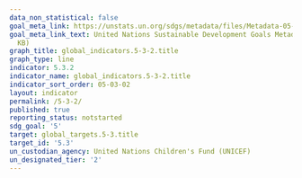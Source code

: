 ```yaml
---
data_non_statistical: false
goal_meta_link: https://unstats.un.org/sdgs/metadata/files/Metadata-05-03-02.pdf
goal_meta_link_text: United Nations Sustainable Development Goals Metadata (PDF 206
  KB)
graph_title: global_indicators.5-3-2.title
graph_type: line
indicator: 5.3.2
indicator_name: global_indicators.5-3-2.title
indicator_sort_order: 05-03-02
layout: indicator
permalink: /5-3-2/
published: true
reporting_status: notstarted
sdg_goal: '5'
target: global_targets.5-3.title
target_id: '5.3'
un_custodian_agency: United Nations Children's Fund (UNICEF)
un_designated_tier: '2'
---
```

